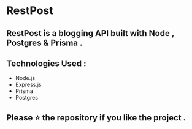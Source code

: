 # RestPost
## RestPost is a blogging API built with Node , Postgres & Prisma .
## Technologies Used : 
* Node.js
* Express.js
* Prisma
* Postgres
## Please ⭐ the repository if you like the project .
